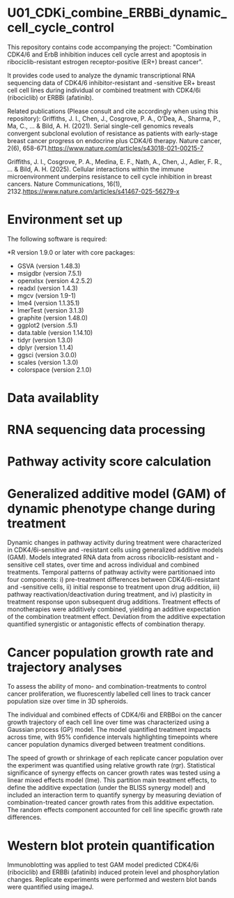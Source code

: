 # U01_CDKi_combine_ERBBi_dynamic_cell_cycle_control
This repository contains code accompanying the project: "Combination CDK4/6 and ErbB inhibition induces cell cycle arrest and apoptosis in ribociclib-resistant estrogen receptor-positive (ER+) breast cancer". 

It provides code used to analyze the dynamic transcriptional RNA sequencing data of CDK4/6 inhibitor-resistant and -sensitive ER+ breast cell cell lines during individual or combined treatment with CDK4/6i (ribociclib) or ERBBi (afatinib).


Related publications (Please consult and cite accordingly when using this repository):
Griffiths, J. I., Chen, J., Cosgrove, P. A., O’Dea, A., Sharma, P., Ma, C., ... & Bild, A. H. (2021). Serial single-cell genomics reveals convergent subclonal evolution of resistance as patients with early-stage breast cancer progress on endocrine plus CDK4/6 therapy. Nature cancer, 2(6), 658-671.https://www.nature.com/articles/s43018-021-00215-7

Griffiths, J. I., Cosgrove, P. A., Medina, E. F., Nath, A., Chen, J., Adler, F. R., ... & Bild, A. H. (2025). Cellular interactions within the immune microenvironment underpins resistance to cell cycle inhibition in breast cancers. Nature Communications, 16(1), 2132.https://www.nature.com/articles/s41467-025-56279-x

# Environment set up
The following software is required:

*R version 1.9.0 or later with core packages:
  * GSVA (version 1.48.3)
  * msigdbr (version 7.5.1)
  * openxlsx (version 4.2.5.2)
  * readxl (version 1.4.3)
  * mgcv (version 1.9-1)
  * lme4 (version 1.1.35.1)
  * lmerTest (version 3.1.3)
  * graphite (version 1.48.0)
  * ggplot2 (version .5.1)
  * data.table (version 1.14.10)
  * tidyr (version 1.3.0)
  * dplyr (version 1.1.4)
  * ggsci (version 3.0.0)
  * scales (version 1.3.0)
  * colorspace (version 2.1.0)
# Data availablity


# RNA sequencing data processing 


# Pathway activity score calculation


# Generalized additive model (GAM) of dynamic phenotype change during treatment
Dynamic changes in pathway activity during treatment were characterized in CDK4/6i-sensitive and -resistant cells using generalized additive models (GAM). Models integrated RNA data from across ribociclib-resistant and -sensitive cell states, over time and across individual and combined treatments. Temporal patterns of pathway activity were partitionaed into four components: i) pre-treatment differences between CDK4/6i-resistant and -sensitive cells, ii) initial response to treatment upon drug addition, iii) pathway reactivation/deactivation during treatment, and iv) plasticity in treatment response upon subsequent drug additions. Treatment effects of monotherapies were additively combined, yielding an additive expectation of the combination treatment effect. Deviation from the additive expectation quantified synergistic or antagonistic effects of combination therapy.

# Cancer population growth rate and trajectory analyses
To assess the ability of mono- and combination-treatments to control cancer proliferation, we fluorescently labelled cell lines to track cancer population size over time in 3D spheroids. 

The individual and combined effects of CDK4/6i and ERBBoi on the cancer growth trajectory of each cell line over time was characterized using a Gaussian process (GP) model. The model quantified treatment impacts across time, with 95% confidence intervals highlighting timepoints where cancer population dynamics diverged between treatment conditions. 

The speed of growth or shrinkage of each replicate cancer population over the experiment was quantified using relative growth rate (rgr). Statistical significance of synergy effects on cancer growth rates was tested using a linear mixed effects model (lme). This partition main treatment effects, to define the additive expectation (under the BLISS synergy model) and included an interaction term to quantify synergy by measuring deviation of combination-treated cancer growth rates from this additive expectation. The random effects component accounted for cell line specific growth rate differences.


# Western blot protein quantification 
Immunoblotting was applied to test GAM model predicted CDK4/6i (ribociclib) and ERBBi (afatinib) induced protein level and phosphorylation changes. Replicate experiments were performed and western blot bands were quantified using imageJ.

